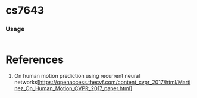 # cs7643


### Usage 

```
```


# References
1. On human motion prediction using recurrent neural networks[https://openaccess.thecvf.com/content_cvpr_2017/html/Martinez_On_Human_Motion_CVPR_2017_paper.html]
